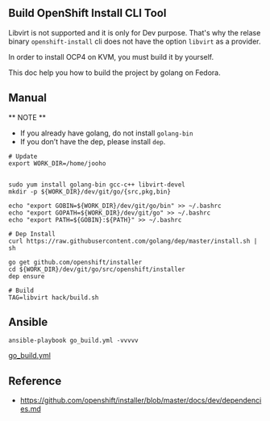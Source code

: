 Build OpenShift Install CLI Tool
--------------------------------

Libvirt is not supported and it is only for Dev purpose. That's why the relase binary `openshift-install` cli does not have the option `libvirt` as a provider.

In order to install OCP4 on KVM, you must build it by yourself.

This doc help you how to build the project by golang on Fedora.


## Manual

** NOTE **
- If you already have golang, do not install `golang-bin` 
- If you don’t have the dep, please install `dep`.

```
# Update
export WORK_DIR=/home/jooho


sudo yum install golang-bin gcc-c++ libvirt-devel
mkdir -p ${WORK_DIR}/dev/git/go/{src,pkg,bin}

echo "export GOBIN=${WORK_DIR}/dev/git/go/bin" >> ~/.bashrc
echo "export GOPATH=${WORK_DIR}/dev/git/go" >> ~/.bashrc
echo "export PATH=${GOBIN}:${PATH}" >> ~/.bashrc

# Dep Install
curl https://raw.githubusercontent.com/golang/dep/master/install.sh | sh

go get github.com/openshift/installer
cd ${WORK_DIR}/dev/git/go/src/openshift/installer
dep ensure
 
# Build
TAG=libvirt hack/build.sh
```

## Ansible

```
ansible-playbook go_build.yml -vvvvv
```
[go_build.yml](./go_build.yml)



## Reference
- https://github.com/openshift/installer/blob/master/docs/dev/dependencies.md
